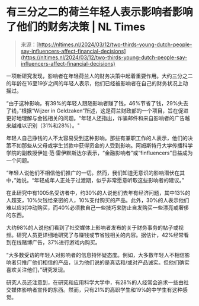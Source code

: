 <!--yml

category: 未分类

date: 2024-05-27 14:52:02

-->

# 有三分之二的荷兰年轻人表示影响者影响了他们的财务决策 | NL Times

> 来源：[https://nltimes.nl/2024/03/12/two-thirds-young-dutch-people-say-influencers-affect-financial-decisions](https://nltimes.nl/2024/03/12/two-thirds-young-dutch-people-say-influencers-affect-financial-decisions)

一项新研究发现，影响者在年轻荷兰人的财务决策中起着重要作用。大约三分之二的年龄在16至19岁之间的年轻人表示，他们已经被影响者在自己的财务状况上动摇过。

“由于这种影响，有39%的年轻人跟随影响者赚了钱，46%节省了钱，29%失去了钱，”根据“Wijzer in Geldzaken”所述，这是荷兰财政部的一个项目，旨在促进更好地理解与金钱相关的问题。“年轻人还指出，诈骗邮件和来自影响者的广告越来越难以识别（31%和28%）。"

年轻人自己挣钱的人不太容易受到这种影响。那些有兼职工作的人表示，他们的决策不如那些从父母或学生贷款中获得资金的人受到影响。阿姆斯特丹大学传播科学学院的副教授伊娃·范·雷伊默斯达尔表示，“金融影响者”或“finfluencers”日益成为一个问题。

“年轻人说他们不相信他们推广的一切。然而，我们知道无意识的影响潜伏在其中，”她说。“年轻成年人正处于过渡期，似乎非常愿意听取这些影响者的建议。”

在此研究中有1005名受访者中，约30%的人说他们去年有经济问题，其中13%的人超支，10%欠钱给亲密的人，10%支付购买的产品。此外，30%的人表示他们难以应对冲动购买，而40%必须教自己一些技巧来防止自发购买一些漂亮或奢侈的东西。

大约98%的人说他们看到了社交媒体上影响者发布的关于财务事务的帖子或视频。研究人员更详细地研究了与赚钱或节省钱相关的内容。据估计，42%经常看到在线赌博广告，37%进行游戏内购买。

“大多数受访的年轻人对影响者的信息持怀疑态度。例如，大多数年轻人不相信影响者只推广他们相信的产品，认为他们说的是真话和/或对产品诚实。但他们确实喜欢关注他们，”研究发现。

研究人员还注意到，在研究和应用科学大学中，有28%的人经常会追求一些由社交媒体影响者宣传的东西。然而，只有21%的高职学生和19%的中学生有这种感觉。

